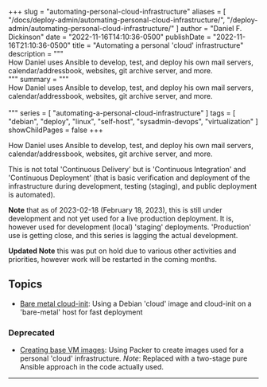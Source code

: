 +++
slug = "automating-personal-cloud-infrastructure"
aliases = [
	"/docs/deploy-admin/automating-personal-cloud-infrastructure/",
	"/deploy-admin/automating-personal-cloud-infrastructure/"
]
author = "Daniel F. Dickinson"
date = "2022-11-16T14:10:36-0500"
publishDate = "2022-11-16T21:10:36-0500"
title = "Automating a personal 'cloud' infrastructure"
description = """\
How Daniel uses Ansible to develop, test, and deploy his
own mail servers, calendar/addressbook, websites, git archive server, and more.\
"""
summary = """\
How Daniel uses Ansible to develop, test, and deploy his
own mail servers, calendar/addressbook, websites, git archive server, and more.\
\
"""
series = [
	"automating-a-personal-cloud-infrastructure"
]
tags = [
	"debian",
	"deploy",
	"linux",
	"self-host",
	"sysadmin-devops",
	"virtualization"
]
showChildPages = false
+++

How Daniel uses Ansible to develop, test, and deploy his own mail servers,
calendar/addressbook, websites, git archive server, and more.

This is not total 'Continuous Delivery' but is 'Continuous Integration' and
'Continuous Deployment' (that is basic verification and deployment of the
infrastructure during development, testing (staging), and public deployment is
automated).

**Note** that as of 2023-02-18 (February 18, 2023), this is still under
development and not yet used for a live production deployment. It is, however
used for development (local) 'staging' deployments. 'Production' use is getting
close, and this series is lagging the actual development.

**Updated Note** this was put on hold due to various other activities and
priorities, however work will be restarted in the coming months.

## Topics

* [Bare metal cloud-init](2023-12-18-bare-metal-cloud-init.md): Using a Debian
'cloud' image and cloud-init on a 'bare-metal' host for fast deployment

### Deprecated

* [Creating base VM images](2022-11-16-base-images-for-a-personal-cloud.md):
Using Packer to create images used for a personal 'cloud' infrastructure.
_Note_: Replaced with a two-stage pure Ansible approach in the code actually
used.

-------
